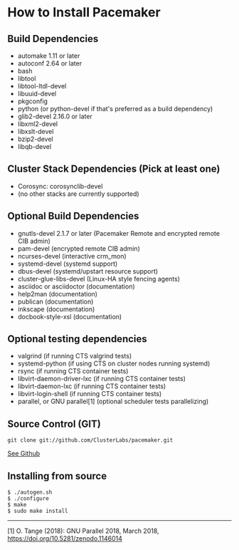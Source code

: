 # How to Install Pacemaker

## Build Dependencies
* automake 1.11 or later
* autoconf 2.64 or later
* bash
* libtool
* libtool-ltdl-devel
* libuuid-devel
* pkgconfig
* python (or python-devel if that's preferred as a build dependency)
* glib2-devel 2.16.0 or later
* libxml2-devel
* libxslt-devel 
* bzip2-devel
* libqb-devel

## Cluster Stack Dependencies (Pick at least one)
* Corosync: corosynclib-devel
* (no other stacks are currently supported)

## Optional Build Dependencies
* gnutls-devel 2.1.7 or later (Pacemaker Remote and encrypted remote CIB admin)
* pam-devel (encrypted remote CIB admin)
* ncurses-devel (interactive crm_mon)
* systemd-devel (systemd support)
* dbus-devel (systemd/upstart resource support)
* cluster-glue-libs-devel (Linux-HA style fencing agents)
* asciidoc or asciidoctor (documentation)
* help2man (documentation)
* publican (documentation)
* inkscape (documentation)
* docbook-style-xsl (documentation)

## Optional testing dependencies
* valgrind (if running CTS valgrind tests)
* systemd-python (if using CTS on cluster nodes running systemd)
* rsync (if running CTS container tests)
* libvirt-daemon-driver-lxc (if running CTS container tests)
* libvirt-daemon-lxc (if running CTS container tests)
* libvirt-login-shell (if running CTS container tests)
* parallel, or GNU parallel[1] (optional scheduler tests parallelizing)

## Source Control (GIT)

    git clone git://github.com/ClusterLabs/pacemaker.git

[See Github](https://github.com/ClusterLabs/pacemaker)

## Installing from source

    $ ./autogen.sh
    $ ./configure
    $ make
    $ sudo make install

* * *

[1] O. Tange (2018): GNU Parallel 2018, March 2018, https://doi.org/10.5281/zenodo.1146014
